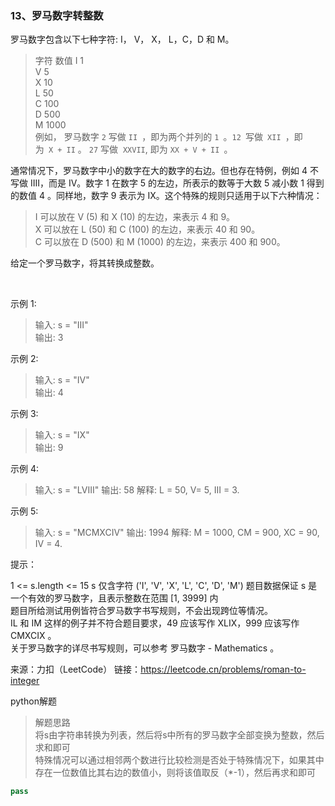 ### 13、罗马数字转整数

罗马数字包含以下七种字符: I， V， X， L，C，D 和 M。    

> 字符          数值
> I             1          
> V             5        
> X             10         
> L             50          
> C             100         
> D             500      
> M             1000      
例如， 罗马数字 `2` 写做 `II `，即为两个并列的 `1 `。`12 `写做` XII `，即为` X + II` 。 `27` 写做  `XXVII`, 即为 `XX + V + II `。

通常情况下，罗马数字中小的数字在大的数字的右边。但也存在特例，例如 4 不写做 IIII，而是 IV。数字 1 在数字 5 的左边，所表示的数等于大数 5 减小数 1 得到的数值 4 。同样地，数字 9 表示为 IX。这个特殊的规则只适用于以下六种情况：

> I 可以放在 V (5) 和 X (10) 的左边，来表示 4 和 9。            
> X 可以放在 L (50) 和 C (100) 的左边，来表示 40 和 90。          
> C 可以放在 D (500) 和 M (1000) 的左边，来表示 400 和 900。    
         
给定一个罗马数字，将其转换成整数。

 

示例 1:

> 输入: s = "III"     
> 输出: 3     

示例 2:

> 输入: s = "IV"       
> 输出: 4      

示例 3:

> 输入: s = "IX"             
>输出: 9            

示例 4:

> 输入: s = "LVIII"
> 输出: 58
> 解释: L = 50, V= 5, III = 3.   

示例 5:

> 输入: s = "MCMXCIV"
> 输出: 1994
> 解释: M = 1000, CM = 900, XC = 90, IV = 4.
 

提示：

1 <= s.length <= 15
s 仅含字符 ('I', 'V', 'X', 'L', 'C', 'D', 'M')
题目数据保证 s 是一个有效的罗马数字，且表示整数在范围 [1, 3999] 内        
题目所给测试用例皆符合罗马数字书写规则，不会出现跨位等情况。          
IL 和 IM 这样的例子并不符合题目要求，49 应该写作 XLIX，999 应该写作 CMXCIX 。        
关于罗马数字的详尽书写规则，可以参考 罗马数字 - Mathematics 。          


来源：力扣（LeetCode）
链接：https://leetcode.cn/problems/roman-to-integer

python解题  
> 解题思路  
> 将s由字符串转换为列表，然后将s中所有的罗马数字全部变换为整数，然后求和即可       
> 特殊情况可以通过相邻两个数进行比较检测是否处于特殊情况下，如果其中存在一位数值比其右边的数值小，则将该值取反（*-1），然后再求和即可


```python
pass
```
